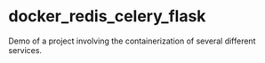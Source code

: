 # docker_redis_celery_flask
Demo of a project involving the containerization of several different services.
